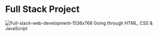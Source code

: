 # Full Stack Project
![Full-stack-web-development-1536x768](https://user-images.githubusercontent.com/55961303/211409938-72963590-ed0d-4054-bb0d-d06109eb6739.jpeg)
Going through HTML, CSS &amp; JavaScript
